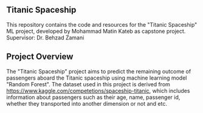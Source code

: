 ## Titanic Spaceship

This repository contains the code and resources for the "Titanic Spaceship" ML project, developed by Mohammad Matin Kateb as capstone project.
Supervisor: Dr. Behzad Zamani

## Project Overview

The "Titanic Spaceship" project aims to predict the remaining outcome of passengers aboard the Titanic spaceship using machine learning model "Random Forest". The dataset used in this project is derived from https://www.kaggle.com/competetions/spaceship-titanic, which includes information about passengers such as their age, name, passenger id, whether they transported into another dimension or not and etc.

